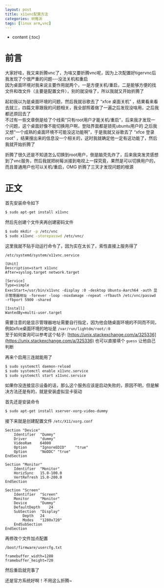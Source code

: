 ```yaml
---
layout: post
title: x11vnc配置方法
categories: 树莓派
tags: [linux arm,vnc]
---
```

   
* content
{:toc}    

# 前言

大家好哇，我又来折腾vnc了，为啥又要折腾vnc呢，因为上次配置好tigervnc后我发现了个很严重的问题---没法关机和重启  
因为桌面环境对我来说主要作用就两个，一是方便关机/重启，二是能够方便的找文件和改文件（主要是配置文件），别的就没啥了，所以我就又开始折腾了

起初我以为是桌面环境的问题，然后我就谷歌去了 “xfce 桌面关机” ，结果看来看去就三，四篇文章跟我的问题相关，我全部照着做了一遍之后发现没啥用，之后我都还原回去了  
不过有一些文章倒是给了个线索“只有root用户才能关机/重启”，后来我才发现一个问题，这个桌面好像不能切换用户啊，登陆界面都是锁死ubuntu用户的
之后我又想“一个成熟的桌面环境不可能没这功能啊”，于是我就又谷歌去了 “xfce 登录root” ，结果搜出来的信息没一个相关的，这时我就确定他一定有这功能了，然后我就开始折腾了

折腾了很久还是不知道怎么切换到root用户，倒是脑壳先炸了，后来我突发灵感想到了vnc服务，然后我就把树莓派接到电视上一探究竟，果然是可以切换用户的，而且普通用户也可以关机/重启，OMG 折腾了三天才发现问题的根源

# 正文

首先安装命令如下

``` bash
$ sudo apt-get install x11vnc
```

然后先创建个文件夹再创建密码文件

``` bash
$ sudo mkdir -p /etc/vnc
$ sudo x11vnc -storepasswd /etc/vnc/
```

这里我就不贴手动运行命令了，因为实在太长了，索性直接上服务得了

`/etc/systemd/system/x11vnc.service`

```
[Unit]
Description=start x11vnc
After=syslog.target network.target

[Service]
Type=simple
ExecStart=/usr/bin/x11vnc -display :0 -desktop Ubuntu-Aarch64 -auth 显示管理器地址 -forever -loop -noxdamage -repeat -rfbauth /etc/vnc/passwd -rfbport 5900 -shared

[Install]
WantedBy=multi-user.target
```

需要注意的是显示管理器地址需要自行指定，因为他会随桌面环境的不同而不同，例如xfce桌面环境的地址是 `/var/run/lightdm/root/:0`  
至于如何查询可以参考这个帖子: [https://unix.stackexchange.com/a/325336](https://unix.stackexchange.com/a/325336)
也可以直接填个 `guess` 让他自己判断

再来个启用三连就能用了

``` bash
$ sudo systemctl daemon-reload
$ sudo systemctl enable x11vnc.service
$ sudo systemctl start x11vnc.service
```

如果你没连接显示设备的话，那么这个服务应该是启动失败的，原因不明，但是解决方法还是有的，就是安装虚拟显卡驱动

首先还是安装命令

``` bash
$ sudo apt-get install xserver-xorg-video-dummy
```

接下来就是创建配置文件 `/etc/X11/xorg.conf`

```
Section "Device"
    Identifier  "Dummy"
    Driver      "dummy"
    VideoRam    64000
    Option      "IgnoreEDID"    "true"
    Option      "NoDDC" "true"
EndSection

Section "Monitor"
    Identifier  "Monitor"
    HorizSync   15.0-100.0
    VertRefresh 15.0-200.0
EndSection

Section "Screen"
    Identifier  "Screen"
    Monitor     "Monitor"
    Device      "Dummy"
    DefaultDepth    24
    SubSection  "Display"
        Depth   24
        Modes   "1280x720"
    EndSubSection
EndSection
```
再修改个文件加点配置

`/boot/firmware/usercfg.txt`

```
framebuffer_width=1280
framebuffer_height=720
```

然后重启就完事了

还是官方系统好啊！不用这么折腾~